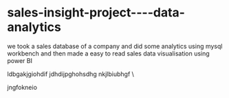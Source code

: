 # sales-insight-project----data-analytics
we took a sales database of a company and did some analytics using mysql workbench and then made a easy to read sales data visualisation using power BI 















ldbgakjgiohdif
jdhdijpghohsdhg
nkjlbiubhgf
\










jngfokneio
